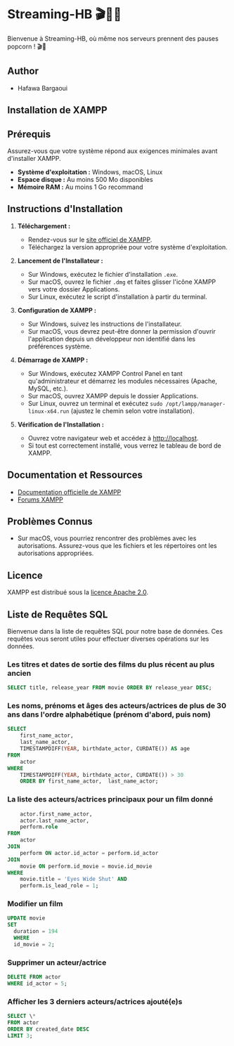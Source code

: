 # Streaming-HB 🎬🍿🎥

Bienvenue à Streaming-HB, où même nos serveurs prennent des pauses popcorn ! 🎬🍿

## Author

- Hafawa Bargaoui

## Installation de XAMPP

## Prérequis

Assurez-vous que votre système répond aux exigences minimales avant d'installer XAMPP.

- **Système d'exploitation :** Windows, macOS, Linux
- **Espace disque :** Au moins 500 Mo disponibles
- **Mémoire RAM :** Au moins 1 Go recommand

## Instructions d'Installation

1. **Téléchargement :**

   - Rendez-vous sur le [site officiel de XAMPP](https://www.apachefriends.org/index.html).
   - Téléchargez la version appropriée pour votre système d'exploitation.

2. **Lancement de l'Installateur :**

   - Sur Windows, exécutez le fichier d'installation `.exe`.
   - Sur macOS, ouvrez le fichier `.dmg` et faites glisser l'icône XAMPP vers votre dossier Applications.
   - Sur Linux, exécutez le script d'installation à partir du terminal.

3. **Configuration de XAMPP :**

   - Sur Windows, suivez les instructions de l'installateur.
   - Sur macOS, vous devrez peut-être donner la permission d'ouvrir l'application depuis un développeur non identifié dans les préférences système.

4. **Démarrage de XAMPP :**

   - Sur Windows, exécutez XAMPP Control Panel en tant qu'administrateur et démarrez les modules nécessaires (Apache, MySQL, etc.).
   - Sur macOS, ouvrez XAMPP depuis le dossier Applications.
   - Sur Linux, ouvrez un terminal et exécutez `sudo /opt/lampp/manager-linux-x64.run` (ajustez le chemin selon votre installation).

5. **Vérification de l'Installation :**
   - Ouvrez votre navigateur web et accédez à [http://localhost](http://localhost).
   - Si tout est correctement installé, vous verrez le tableau de bord de XAMPP.

## Documentation et Ressources

- [Documentation officielle de XAMPP](https://www.apachefriends.org/documentation.html)
- [Forums XAMPP](https://community.apachefriends.org/f/)

## Problèmes Connus

- Sur macOS, vous pourriez rencontrer des problèmes avec les autorisations. Assurez-vous que les fichiers et les répertoires ont les autorisations appropriées.

## Licence

XAMPP est distribué sous la [licence Apache 2.0](https://www.apache.org/licenses/LICENSE-2.0).

## Liste de Requêtes SQL

Bienvenue dans la liste de requêtes SQL pour notre base de données. Ces requêtes vous seront utiles pour effectuer diverses opérations sur les données.

### Les titres et dates de sortie des films du plus récent au plus ancien

```sql
SELECT title, release_year FROM movie ORDER BY release_year DESC;
```

### Les noms, prénoms et âges des acteurs/actrices de plus de 30 ans dans l'ordre alphabétique (prénom d'abord, puis nom)

```sql
SELECT
    first_name_actor,
    last_name_actor,
    TIMESTAMPDIFF(YEAR, birthdate_actor, CURDATE()) AS age
FROM
    actor
WHERE
    TIMESTAMPDIFF(YEAR, birthdate_actor, CURDATE()) > 30
    ORDER BY first_name_actor,  last_name_actor;

```

### La liste des acteurs/actrices principaux pour un film donné

```sql
    actor.first_name_actor,
    actor.last_name_actor,
    perform.role
FROM
    actor
JOIN
    perform ON actor.id_actor = perform.id_actor
JOIN
    movie ON perform.id_movie = movie.id_movie
WHERE
    movie.title = 'Eyes Wide Shut' AND
    perform.is_lead_role = 1;
```

### Modifier un film

```sql
UPDATE movie
SET
  duration = 194
  WHERE
  id_movie = 2;
```

### Supprimer un acteur/actrice

```sql
DELETE FROM actor
WHERE id_actor = 5;
```

### Afficher les 3 derniers acteurs/actrices ajouté(e)s

```sql
SELECT \*
FROM actor
ORDER BY created_date DESC
LIMIT 3;
```
